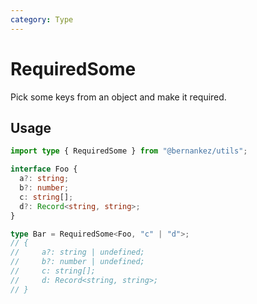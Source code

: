 ```yaml
---
category: Type
---
```


# RequiredSome

Pick some keys from an object and make it required.

## Usage

```ts
import type { RequiredSome } from "@bernankez/utils";

interface Foo {
  a?: string;
  b?: number;
  c: string[];
  d?: Record<string, string>;
}

type Bar = RequiredSome<Foo, "c" | "d">;
// {
//     a?: string | undefined;
//     b?: number | undefined;
//     c: string[];
//     d: Record<string, string>;
// }
```